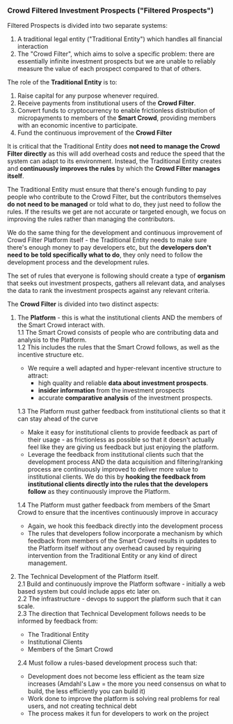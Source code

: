 ### Crowd Filtered Investment Prospects ("Filtered Prospects")

Filtered Prospects is divided into two separate systems:

1. A traditional legal entity ("Traditional Entity") which handles all financial interaction
2. The "Crowd Filter", which aims to solve a specific problem: there are essentially infinite investment prospects but we are unable to reliably measure the value of each prospect compared to that of others.

The role of the **Traditional Entity** is to:
1. Raise capital for any purpose whenever required.
2. Receive payments from institutional users of the **Crowd Filter**.
3. Convert funds to cryptocurrency to enable frictionless distribution of micropayments to members of the **Smart Crowd**, providing members with an economic incentive to participate.
4. Fund the continuous improvement of the **Crowd Filter**

It is critical that the Traditional Entity does **not need to manage the Crowd Filter directly** as this will add overhead costs and reduce the speed that the system can adapt to its environment. Instead, the Traditional Entity creates and **continuously improves the rules** by which the **Crowd Filter manages itself**.

The Traditional Entity must ensure that there's enough funding to pay people who contribute to the Crowd Filter, but the contributors themselves **do not need to be managed** or told what to do, they just need to follow the rules. If the results we get are not accurate or targeted enough, we focus on improving the rules rather than managing the contributors.

We do the same thing for the development and continuous improvement of Crowd Filter Platform itself - the Traditional Entity needs to make sure there's enough money to pay developers etc, but the **developers don't need to be told specifically what to do**, they only need to follow the development process and the development rules.

The set of rules that everyone is following should create a type of **organism** that seeks out investment prospects, gathers all relevant data, and analyses the data to rank the investment prospects against any relevant criteria.


The **Crowd Filter** is divided into two distinct aspects:
1. The **Platform** - this is what the institutional clients AND the members of the Smart Crowd interact with.   
   1.1 The Smart Crowd consists of people who are contributing data and analysis to the Platform.   
   1.2 This includes the rules that the Smart Crowd follows, as well as the incentive structure etc.   
      - We require a well adapted and hyper-relevant incentive structure to attract:   
         - high quality and reliable **data about investment prospects**.   
         - **insider information** from the investment prospects
         - accurate **comparative analysis** of the investment prospects.   
    
    1.3 The Platform must gather feedback from institutional clients so that it can stay ahead of the curve
      - Make it easy for institutional clients to provide feedback as part of their usage - as frictionless as possible so that it doesn't actually feel like they are giving us feedback but just enjoying the platform.
      - Leverage the feedback from institutional clients such that the development process AND the data acquisition and filtering/ranking process are continuously improved to deliver more value to institutional clients. We do this by **hooking the feedback from institutional clients directly into the rules that the developers follow** as they continuously improve the Platform.
    
    1.4 The Platform must gather feedback from members of the Smart Crowd to ensure that the incentives continuously improve in accuracy
      - Again, we hook this feedback directly into the development process 
      - The rules that developers follow incorporate a mechanism by which feedback from members of the Smart Crowd results in updates to the Platform itself without any overhead caused by requiring intervention from the Traditional Entity or any kind of direct management.

2. The Technical Development of the Platform itself.  
   2.1 Build and continuously improve the Platform software - initially a web based system but could include apps etc later on.  
   2.2 The infrastructure - devops to support the platform such that it can scale.  
   2.3 The direction that Technical Development follows needs to be informed by feedback from:   
   - The Traditional Entity
   - Institutional Clients
   - Members of the Smart Crowd
   
   2.4 Must follow a rules-based development process such that:   
   - Development does not become less efficient as the team size increases (Amdahl's Law = the more you need consensus on what to build, the less efficiently you can build it)
   - Work done to improve the platform is solving real problems for real users, and not creating technical debt
   - The process makes it fun for developers to work on the project
